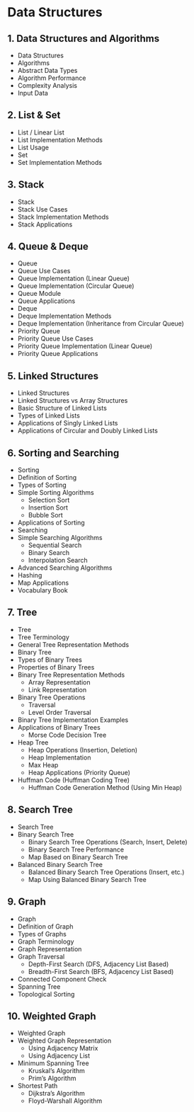 # Data Structures

## 1. Data Structures and Algorithms
- Data Structures
- Algorithms
- Abstract Data Types
- Algorithm Performance
- Complexity Analysis
- Input Data

## 2. List & Set
- List / Linear List
- List Implementation Methods
- List Usage
- Set
- Set Implementation Methods

## 3. Stack
- Stack
- Stack Use Cases
- Stack Implementation Methods
- Stack Applications

## 4. Queue & Deque
- Queue
- Queue Use Cases
- Queue Implementation (Linear Queue)
- Queue Implementation (Circular Queue)
- Queue Module
- Queue Applications
- Deque
- Deque Implementation Methods
- Deque Implementation (Inheritance from Circular Queue)
- Priority Queue
- Priority Queue Use Cases
- Priority Queue Implementation (Linear Queue)
- Priority Queue Applications

## 5. Linked Structures
- Linked Structures
- Linked Structures vs Array Structures
- Basic Structure of Linked Lists
- Types of Linked Lists
- Applications of Singly Linked Lists
- Applications of Circular and Doubly Linked Lists

## 6. Sorting and Searching
- Sorting
- Definition of Sorting
- Types of Sorting
- Simple Sorting Algorithms
    - Selection Sort
    - Insertion Sort
    - Bubble Sort
- Applications of Sorting
- Searching
- Simple Searching Algorithms
    - Sequential Search
    - Binary Search
    - Interpolation Search
- Advanced Searching Algorithms
- Hashing
- Map Applications
- Vocabulary Book

## 7. Tree
- Tree
- Tree Terminology
- General Tree Representation Methods
- Binary Tree
- Types of Binary Trees
- Properties of Binary Trees
- Binary Tree Representation Methods
    - Array Representation
    - Link Representation
- Binary Tree Operations
    - Traversal
    - Level Order Traversal
- Binary Tree Implementation Examples
- Applications of Binary Trees
    - Morse Code Decision Tree
- Heap Tree
    - Heap Operations (Insertion, Deletion)
    - Heap Implementation
    - Max Heap
    - Heap Applications (Priority Queue)
- Huffman Code (Huffman Coding Tree)
    - Huffman Code Generation Method (Using Min Heap)

## 8. Search Tree
- Search Tree
- Binary Search Tree
    - Binary Search Tree Operations (Search, Insert, Delete)
    - Binary Search Tree Performance
    - Map Based on Binary Search Tree
- Balanced Binary Search Tree
    - Balanced Binary Search Tree Operations (Insert, etc.)
    - Map Using Balanced Binary Search Tree

## 9. Graph
- Graph
- Definition of Graph
- Types of Graphs
- Graph Terminology
- Graph Representation
- Graph Traversal
    - Depth-First Search (DFS, Adjacency List Based)
    - Breadth-First Search (BFS, Adjacency List Based)
- Connected Component Check
- Spanning Tree
- Topological Sorting

## 10. Weighted Graph
- Weighted Graph
- Weighted Graph Representation
    - Using Adjacency Matrix
    - Using Adjacency List
- Minimum Spanning Tree
    - Kruskal’s Algorithm
    - Prim’s Algorithm
- Shortest Path
    - Dijkstra’s Algorithm
    - Floyd-Warshall Algorithm
